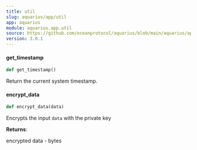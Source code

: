 ```yaml
---
title: util
slug: aquarius/app/util
app: aquarius
module: aquarius.app.util
source: https://github.com/oceanprotocol/aquarius/blob/main/aquarius/app/util.py
version: 3.0.1
---
```

#### get\_timestamp

```python
def get_timestamp()
```

Return the current system timestamp.

#### encrypt\_data

```python
def encrypt_data(data)
```

Encrypts the input `data` with the private key

**Returns**:

encrypted data - bytes

